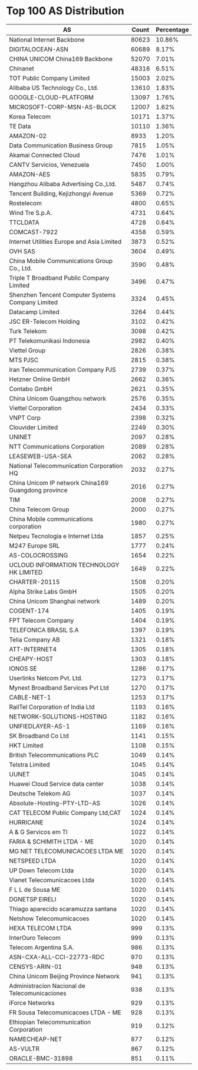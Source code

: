 # Top 100 AS Distribution
| AS | Count | Percentage |
|----|----|----|
| National Internet Backbone | 80623 | 10.86% |
| DIGITALOCEAN-ASN | 60689 | 8.17% |
| CHINA UNICOM China169 Backbone | 52070 | 7.01% |
| Chinanet | 48316 | 6.51% |
| TOT Public Company Limited | 15003 | 2.02% |
| Alibaba US Technology Co., Ltd. | 13610 | 1.83% |
| GOOGLE-CLOUD-PLATFORM | 13097 | 1.76% |
| MICROSOFT-CORP-MSN-AS-BLOCK | 12007 | 1.62% |
| Korea Telecom | 10171 | 1.37% |
| TE Data | 10110 | 1.36% |
| AMAZON-02 | 8933 | 1.20% |
| Data Communication Business Group | 7815 | 1.05% |
| Akamai Connected Cloud | 7476 | 1.01% |
| CANTV Servicios, Venezuela | 7450 | 1.00% |
| AMAZON-AES | 5835 | 0.79% |
| Hangzhou Alibaba Advertising Co.,Ltd. | 5487 | 0.74% |
| Tencent Building, Kejizhongyi Avenue | 5369 | 0.72% |
| Rostelecom | 4800 | 0.65% |
| Wind Tre S.p.A. | 4731 | 0.64% |
| TTCLDATA | 4728 | 0.64% |
| COMCAST-7922 | 4358 | 0.59% |
| Internet Utilities Europe and Asia Limited | 3873 | 0.52% |
| OVH SAS | 3604 | 0.49% |
| China Mobile Communications Group Co., Ltd. | 3590 | 0.48% |
| Triple T Broadband Public Company Limited | 3496 | 0.47% |
| Shenzhen Tencent Computer Systems Company Limited | 3324 | 0.45% |
| Datacamp Limited | 3264 | 0.44% |
| JSC ER-Telecom Holding | 3102 | 0.42% |
| Turk Telekom | 3098 | 0.42% |
| PT Telekomunikasi Indonesia | 2982 | 0.40% |
| Viettel Group | 2826 | 0.38% |
| MTS PJSC | 2815 | 0.38% |
| Iran Telecommunication Company PJS | 2739 | 0.37% |
| Hetzner Online GmbH | 2662 | 0.36% |
| Contabo GmbH | 2621 | 0.35% |
| China Unicom Guangzhou network | 2576 | 0.35% |
| Viettel Corporation | 2434 | 0.33% |
| VNPT Corp | 2398 | 0.32% |
| Clouvider Limited | 2249 | 0.30% |
| UNINET | 2097 | 0.28% |
| NTT Communications Corporation | 2089 | 0.28% |
| LEASEWEB-USA-SEA | 2062 | 0.28% |
| National Telecommunication Corporation HQ | 2032 | 0.27% |
| China Unicom IP network China169 Guangdong province | 2016 | 0.27% |
| TIM | 2008 | 0.27% |
| China Telecom Group | 2000 | 0.27% |
| China Mobile communications corporation | 1980 | 0.27% |
| Netpeu Tecnologia e Internet Ltda | 1857 | 0.25% |
| M247 Europe SRL | 1777 | 0.24% |
| AS-COLOCROSSING | 1654 | 0.22% |
| UCLOUD INFORMATION TECHNOLOGY HK LIMITED | 1649 | 0.22% |
| CHARTER-20115 | 1508 | 0.20% |
| Alpha Strike Labs GmbH | 1505 | 0.20% |
| China Unicom Shanghai network | 1489 | 0.20% |
| COGENT-174 | 1405 | 0.19% |
| FPT Telecom Company | 1404 | 0.19% |
| TELEFONICA BRASIL S.A | 1397 | 0.19% |
| Telia Company AB | 1321 | 0.18% |
| ATT-INTERNET4 | 1305 | 0.18% |
| CHEAPY-HOST | 1303 | 0.18% |
| IONOS SE | 1286 | 0.17% |
| Userlinks Netcom Pvt. Ltd. | 1273 | 0.17% |
| Mynext Broadband Services Pvt Ltd | 1270 | 0.17% |
| CABLE-NET-1 | 1253 | 0.17% |
| RailTel Corporation of India Ltd | 1193 | 0.16% |
| NETWORK-SOLUTIONS-HOSTING | 1182 | 0.16% |
| UNIFIEDLAYER-AS-1 | 1169 | 0.16% |
| SK Broadband Co Ltd | 1141 | 0.15% |
| HKT Limited | 1108 | 0.15% |
| British Telecommunications PLC | 1049 | 0.14% |
| Telstra Limited | 1045 | 0.14% |
| UUNET | 1045 | 0.14% |
| Huawei Cloud Service data center | 1038 | 0.14% |
| Deutsche Telekom AG | 1037 | 0.14% |
| Absolute-Hosting-PTY-LTD-AS | 1026 | 0.14% |
| CAT TELECOM Public Company Ltd,CAT | 1024 | 0.14% |
| HURRICANE | 1024 | 0.14% |
| A & G Servicos em TI | 1022 | 0.14% |
| FARIA & SCHIMITH LTDA - ME | 1020 | 0.14% |
| MG NET TELECOMUNICACOES LTDA ME | 1020 | 0.14% |
| NETSPEED LTDA | 1020 | 0.14% |
| UP Down Telecom Ltda | 1020 | 0.14% |
| Vianet Telecomunicacoes Ltda | 1020 | 0.14% |
| F L L de Sousa ME | 1020 | 0.14% |
| DGNETSP EIRELI | 1020 | 0.14% |
| Thiago aparecido scaramuzza santana | 1020 | 0.14% |
| Netshow Telecomumicacoes | 1020 | 0.14% |
| HEXA TELECOM LTDA | 999 | 0.13% |
| InterOuro Telecom | 999 | 0.13% |
| Telecom Argentina S.A. | 986 | 0.13% |
| ASN-CXA-ALL-CCI-22773-RDC | 970 | 0.13% |
| CENSYS-ARIN-01 | 948 | 0.13% |
| China Unicom Beijing Province Network | 941 | 0.13% |
| Administracion Nacional de Telecomunicaciones | 938 | 0.13% |
| iForce Networks | 929 | 0.13% |
| FR Sousa Telecomunicacoes LTDA - ME | 928 | 0.13% |
| Ethiopian Telecommunication Corporation | 919 | 0.12% |
| NAMECHEAP-NET | 877 | 0.12% |
| AS-VULTR | 867 | 0.12% |
| ORACLE-BMC-31898 | 851 | 0.11% |
